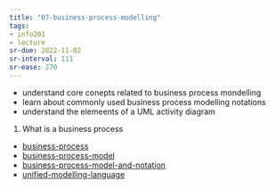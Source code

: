 ```yaml
---
title: "07-business-process-modelling"
tags: 
- info201 
- lecture
sr-due: 2022-11-02
sr-interval: 111
sr-ease: 270
---
```


- understand core conepts related to business process mondelling
- learn about commonly used business process modelling notations
- understand the elemeents of a UML activity diagram

1. What is a business process
- [business-process](notes/business-process.md)
- [business-process-model](notes/business-process-model.md)
- [business-process-model-and-notation](notes/business-process-model-and-notation.md)
- [unified-modelling-language](notes/unified-modelling-language.md)

